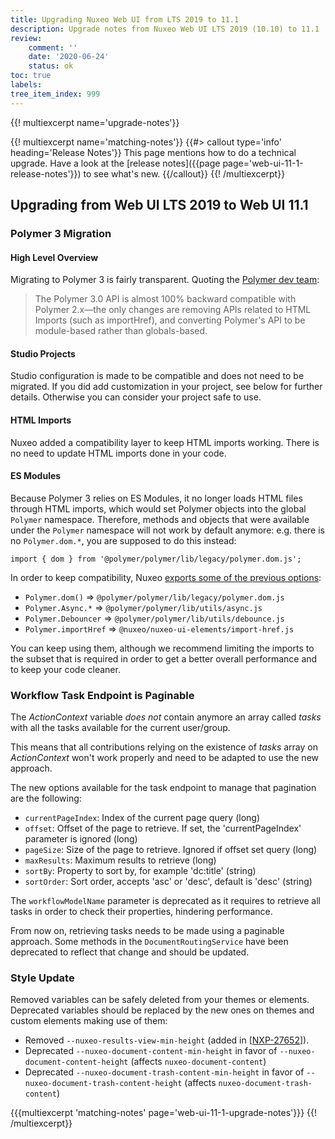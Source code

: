 ```yaml
---
title: Upgrading Nuxeo Web UI from LTS 2019 to 11.1
description: Upgrade notes from Nuxeo Web UI LTS 2019 (10.10) to 11.1
review:
    comment: ''
    date: '2020-06-24'
    status: ok
toc: true
labels:
tree_item_index: 999
---
```


{{! multiexcerpt name='upgrade-notes'}}

{{! multiexcerpt name='matching-notes'}}
{{#> callout type='info' heading='Release Notes'}}
This page mentions how to do a technical upgrade. Have a look at the [release notes]({{page page='web-ui-11-1-release-notes'}}) to see what's new.
{{/callout}}
{{! /multiexcerpt}}

## Upgrading from Web UI LTS 2019 to Web UI 11.1

### Polymer 3 Migration

#### High Level Overview
Migrating to Polymer 3 is fairly transparent. Quoting the <a href="https://polymer-library.polymer-project.org/3.0/docs/about_30#api-changes" target="_blank">Polymer dev team</a>:

> The Polymer 3.0 API is almost 100% backward compatible with Polymer 2.x—the only changes are removing APIs related to HTML Imports (such as importHref), and converting Polymer's API to be module-based rather than globals-based.

#### Studio Projects
Studio configuration is made to be compatible and does not need to be migrated. If you did add customization in your project, see below for further details. Otherwise you can consider your project safe to use.

#### HTML Imports
Nuxeo added a compatibility layer to keep HTML imports working. There is no need to update HTML imports done in your code.

#### ES Modules
Because Polymer 3 relies on ES Modules, it no longer loads HTML files through HTML imports, which would set Polymer objects into the global `Polymer` namespace. Therefore, methods and objects that were available under the `Polymer` namespace will not work by default anymore: e.g. there is no `Polymer.dom.*`, you are supposed to do this instead:

```import { dom } from '@polymer/polymer/lib/legacy/polymer.dom.js';```

In order to keep compatibility, Nuxeo <a href="https://jira.nuxeo.com/browse/NXP-28411" target="_blank">exports some of the previous options</a>:
* `Polymer.dom()`  => `@polymer/polymer/lib/legacy/polymer.dom.js`
* `Polymer.Async.*` => `@polymer/polymer/lib/utils/async.js`
* `Polymer.Debouncer` => `@polymer/polymer/lib/utils/debounce.js`
* `Polymer.importHref` => `@nuxeo/nuxeo-ui-elements/import-href.js`

You can keep using them, although we recommend limiting the imports to the subset that is required in order to get a better overall performance and to keep your code cleaner.

### Workflow Task Endpoint is Paginable

The _ActionContext_ variable *does not* contain anymore an array called _tasks_ with all the tasks available for the current user/group.

This means that all contributions relying on the existence of _tasks_ array on _ActionContext_ won't work properly and need to be adapted to use the new approach.

The new options available for the task endpoint to manage that pagination are the following:

* `currentPageIndex`: Index of the current page query (long)
* `offset`: Offset of the page to retrieve. If set, the 'currentPageIndex' parameter is ignored (long)
* `pageSize`: Size of the page to retrieve. Ignored if offset set query (long)
* `maxResults`: Maximum results to retrieve (long)
* `sortBy`: Property to sort by, for example 'dc:title' (string)
* `sortOrder`: Sort order, accepts 'asc' or 'desc', default is 'desc' (string)

The `workflowModelName` parameter is deprecated as it requires to retrieve all tasks in order to check their properties, hindering performance.

From now on, retrieving tasks needs to be made using a paginable approach. Some methods in the `DocumentRoutingService` have been deprecated to reflect that change and should be updated.

### Style Update

Removed variables can be safely deleted from your themes or elements. Deprecated variables should be replaced by the new ones on themes and custom elements making use of them:

* Removed `--nuxeo-results-view-min-height` (added in [<a href="https://jira.nuxeo.com/browse/NXP-27652" target="_blank">NXP-27652</a>]).
* Deprecated `--nuxeo-document-content-min-height` in favor of `--nuxeo-document-content-height` (affects `nuxeo-document-content`)
* Deprecated `--nuxeo-document-trash-content-min-height` in favor of `--nuxeo-document-trash-content-height` (affects `nuxeo-document-trash-content`)

{{{multiexcerpt 'matching-notes' page='web-ui-11-1-upgrade-notes'}}}
{{! /multiexcerpt}}

